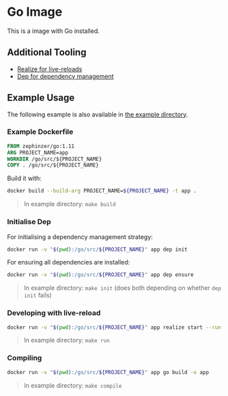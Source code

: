 # Go Image
This is a image with Go installed.

## Additional Tooling
- [Realize for live-reloads](https://github.com/oxequa/realize)
- [Dep for dependency management](https://github.com/golang/dep)

## Example Usage
The following example is also available in [the example directory](./example).

### Example Dockerfile
```dockerfile
FROM zephinzer/go:1.11
ARG PROJECT_NAME=app
WORKDIR /go/src/${PROJECT_NAME}
COPY . /go/src/${PROJECT_NAME}
```

Build it with:

```bash
docker build --build-arg PROJECT_NAME=${PROJECT_NAME} -t app .
```

> In example directory: `make build`

### Initialise Dep

For initialising a dependency management strategy:

```bash
docker run -v "$(pwd):/go/src/${PROJECT_NAME}" app dep init
```

For ensuring all dependencies are installed:

```bash
docker run -v "$(pwd):/go/src/${PROJECT_NAME}" app dep ensure
```

> In example directory: `make init` (does both depending on whether `dep init` fails)

### Developing with live-reload

```bash
docker run -v "$(pwd):/go/src/${PROJECT_NAME}" app realize start --run main.go
```

> In example directory: `make run`

### Compiling

```bash
docker run -v "$(pwd):/go/src/${PROJECT_NAME}" app go build -o app
```

> In example directory: `make compile`
